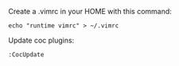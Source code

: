 Create a .vimrc in your HOME with this command:

    echo "runtime vimrc" > ~/.vimrc


Update coc plugins:

```
:CocUpdate
```
